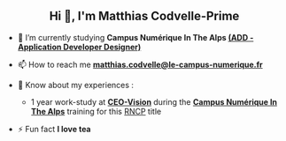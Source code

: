 <h2 align="center">Hi 👋, I'm Matthias Codvelle-Prime</h2>

- 🌱  I’m currently studying **Campus Numérique In The Alps [(ADD - Application Developer Designer)](https://le-campus-numerique.fr/formation-developpeur/#concept-dev-app)**

- 📫  How to reach me **matthias.codvelle@le-campus-numerique.fr**

- 📄 Know about my experiences :
    - 1 year work-study at [**CEO-Vision**](https://www.ceo-vision.com/) during the [**Campus Numérique In The Alps**](https://le-campus-numerique.fr/campus-annecy/) training for this [RNCP](https://www.francecompetences.fr/recherche/rncp/28754/) title 

- ⚡  Fun fact **I love tea**
